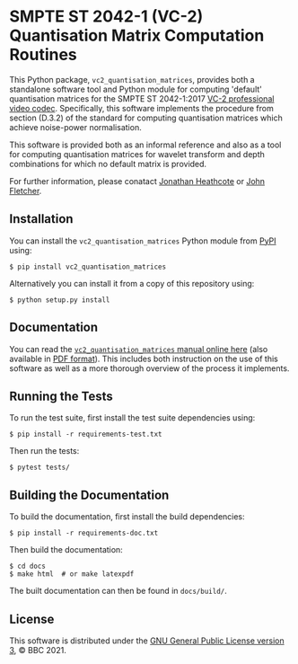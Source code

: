 SMPTE ST 2042-1 (VC-2) Quantisation Matrix Computation Routines
===============================================================

This Python package, `vc2_quantisation_matrices`, provides both a standalone
software tool and Python module for computing 'default' quantisation matrices
for the SMPTE ST 2042-1:2017 [VC-2 professional video
codec](https://www.bbc.co.uk/rd/projects/vc-2). Specifically, this software
implements the procedure from section (D.3.2) of the standard for computing
quantisation matrices which achieve noise-power normalisation.

This software is provided both as an informal reference and also as a tool for
computing quantisation matrices for wavelet transform and depth combinations
for which no default matrix is provided.

For further information, please conatact [Jonathan
Heathcote](mailto:jonathan.heathcote@bbc.co.uk) or [John
Fletcher](mailto:john.fletcher@bbc.co.uk).


Installation
------------

You can install the `vc2_quantisation_matrices` Python
module from [PyPI](https://pypi.org/) using:

    $ pip install vc2_quantisation_matrices

Alternatively you can install it from a copy of this repository using:

    $ python setup.py install

Documentation
-------------

You can read the [`vc2_quantisation_matrices` manual online
here](https://bbc.github.io/vc2_quantisation_matrices/) (also available in [PDF
format](https://bbc.github.io/vc2_quantisation_matrices/vc2_quantisation_matrices_manual.pdf)).
This includes both instruction on the use of this software as well as a more
thorough overview of the process it implements.


Running the Tests
-----------------

To run the test suite, first install the test suite dependencies using:

    $ pip install -r requirements-test.txt

Then run the tests:

    $ pytest tests/


Building the Documentation
--------------------------

To build the documentation, first install the build dependencies:

    $ pip install -r requirements-doc.txt

Then build the documentation:

    $ cd docs
    $ make html  # or make latexpdf 

The built documentation can then be found in `docs/build/`.


License
-------

This software is distributed under the [GNU General Public License version
3](./LICENSE.txt), &copy; BBC 2021.
